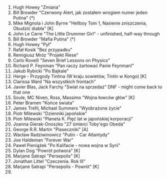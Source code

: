 1. Hugh Howey "Zmiana"
2. Bill Browder "Czerwony Alert, jak zostałem wrogiem numer jeden Putina" (*)
3. Mike Mignola i John Byrne "Hellboy Tom 1, Nasienie zniszczenia, Obudzić diabła" [K]
4. John Le Carre "The Little Drummer Girl" - unfinished, half-way through
5. Bill Browder "Mafia Putina" (*)
6. Hugh Howey "Pył"
7. Rafał Kosik "Bez przypadku"
8. Remigiusz Mróz "Projekt Riese"
9. Carlo Rovelli "Seven Brief Lessons on Physics"
10. Richard P. Feynman "Pan raczy żartować  Panie Feynman!"
11. Jakub Rybicki "Po Bajkale"
12. Herge - Przygody Tintina (W kraju sowietów, Tintin w Kongo) [K]
13. Clarissa Ward "Na wszystkich frontach"
14. Javier Blas, Jack Farchy "Swiat na sprzedaż" DNF - might come back to that one
15. Soule, MC Niven, Ross, Massimo "Wojna łowców głów" [K]
16. Peter Bramen "Końce świata"
17. James Trefil, Michael Summers "Wyobrażone życie"
18. Piotr Milewski "Dzienniki japońskie"
19. Piotr Milewski "Planeta K. Pięć lat w japońskiej korporacji"
20. Joanna Gierak-Onoszko "27 śmierci Toby'ego Obeda"
21. George R.R. Martin "Piaseczniki" [A]
22. Wacław Radziwinowicz "Putin - Car Atlantydy"
23. Joe Haldeman "Forever War"
24. Paweł Pieniążek "Po Kalifacie - nowa wojna w Syrii"
25. Dylan Dog "Powrót potwora" [K]
26. Marjane Satrapi "Persepolis" [K]
27. Jonathan Littel "Czeczenia. Rok III"
28. Marjane Satrapi "Persepolis - Powrót" [K]
29. 
